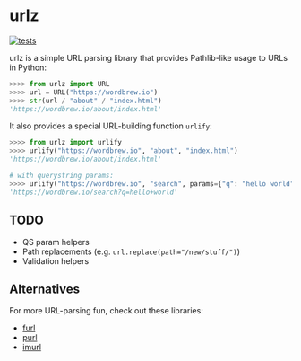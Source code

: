 # urlz
[![tests](https://github.com/steveberardi/urlz/actions/workflows/test.yml/badge.svg?branch=main)](https://github.com/steveberardi/urlz/actions/workflows/test.yml)

urlz is a simple URL parsing library that provides Pathlib-like usage to URLs in Python:

```python
>>>> from urlz import URL
>>>> url = URL("https://wordbrew.io")
>>>> str(url / "about" / "index.html")
'https://wordbrew.io/about/index.html'
```

It also provides a special URL-building function `urlify`:

```python
>>>> from urlz import urlify
>>>> urlify("https://wordbrew.io", "about", "index.html")
'https://wordbrew.io/about/index.html'

# with querystring params:
>>>> urlify("https://wordbrew.io", "search", params={"q": "hello world"})
'https://wordbrew.io/search?q=hello+world'
```

## TODO
- QS param helpers
- Path replacements (e.g. `url.replace(path="/new/stuff/")`)
- Validation helpers


## Alternatives
For more URL-parsing fun, check out these libraries:

- [furl](https://github.com/gruns/furl)
- [purl](https://github.com/codeinthehole/purl)
- [imurl](https://github.com/thesketh/imurl)
